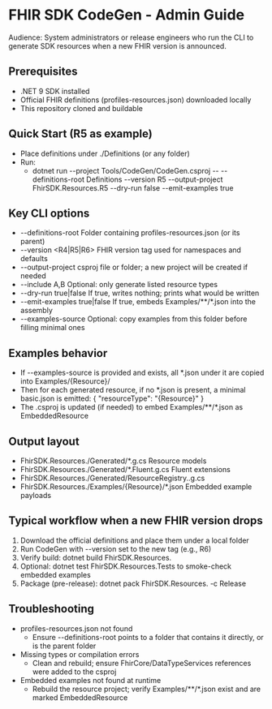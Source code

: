 # FHIR SDK CodeGen - Admin Guide

Audience: System administrators or release engineers who run the CLI to generate SDK resources when a new FHIR version is announced.

## Prerequisites
- .NET 9 SDK installed
- Official FHIR definitions (profiles-resources.json) downloaded locally
- This repository cloned and buildable

## Quick Start (R5 as example)
- Place definitions under ./Definitions (or any folder)
- Run:
  - dotnet run --project Tools/CodeGen/CodeGen.csproj -- --definitions-root Definitions --version R5 --output-project FhirSDK.Resources.R5 --dry-run false --emit-examples true

## Key CLI options
- --definitions-root <path>  Folder containing profiles-resources.json (or its parent)
- --version <R4|R5|R6>       FHIR version tag used for namespaces and defaults
- --output-project <path>    csproj file or folder; a new project will be created if needed
- --include A,B               Optional: only generate listed resource types
- --dry-run true|false        If true, writes nothing; prints what would be written
- --emit-examples true|false  If true, embeds Examples/**/*.json into the assembly
- --examples-source <folder>  Optional: copy examples from this folder before filling minimal ones

## Examples behavior
- If --examples-source is provided and exists, all *.json under it are copied into Examples/{Resource}/
- Then for each generated resource, if no *.json is present, a minimal basic.json is emitted: { "resourceType": "{Resource}" }
- The .csproj is updated (if needed) to embed Examples/**/*.json as EmbeddedResource

## Output layout
- FhirSDK.Resources.<VER>/Generated/*.g.cs           Resource models
- FhirSDK.Resources.<VER>/Generated/*.Fluent.g.cs     Fluent extensions
- FhirSDK.Resources.<VER>/Generated/ResourceRegistry.<VER>.g.cs
- FhirSDK.Resources.<VER>/Examples/{Resource}/*.json  Embedded example payloads

## Typical workflow when a new FHIR version drops
1) Download the official definitions and place them under a local folder
2) Run CodeGen with --version set to the new tag (e.g., R6)
3) Verify build: dotnet build FhirSDK.Resources.<VER>
4) Optional: dotnet test FhirSDK.Resources.Tests to smoke-check embedded examples
5) Package (pre-release): dotnet pack FhirSDK.Resources.<VER> -c Release

## Troubleshooting
- profiles-resources.json not found
  - Ensure --definitions-root points to a folder that contains it directly, or is the parent folder
- Missing types or compilation errors
  - Clean and rebuild; ensure FhirCore/DataTypeServices references were added to the csproj
- Embedded examples not found at runtime
  - Rebuild the resource project; verify Examples/**/*.json exist and are marked EmbeddedResource

